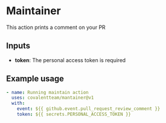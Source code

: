# Maintainer
This action prints a comment on your PR

## Inputs
- **token**: The personal access token is required

## Example usage

```yaml
- name: Running maintain action    
  uses: covalentteam/mantainer@v1
  with:
    event: ${{ github.event.pull_request_review_comment }}
    token: ${{ secrets.PERSONAL_ACCESS_TOKEN }}
```
